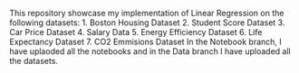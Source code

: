 This repository showcase my implementation of Linear Regression 
on the following datasets:
      1. Boston Housing Dataset
      2. Student Score Dataset
      3. Car Price Dataset
      4. Salary Data 
      5. Energy Efficiency Dataset
      6. Life Expectancy Dataset
      7. CO2 Emmisions Dataset
In the Notebook branch, I have uplaoded all the notebooks and in the Data branch I have uploaded
all the datasets.

